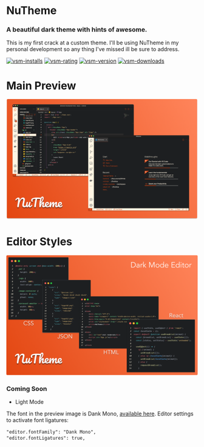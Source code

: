 # NuTheme

### A beautiful dark theme with hints of awesome.

This is my first crack at a custom theme. I'll be using NuTheme in my personal development so any thing I've missed ill be sure to address.

[![vsm-installs](https://img.shields.io/visual-studio-marketplace/i/thewebdev.tatanglow?style=flat-square&label=installs&logo=visual-studio-code)](https://marketplace.visualstudio.com/items?itemName=thewebdev.NuTheme)
[![vsm-rating](https://img.shields.io/visual-studio-marketplace/r/thewebdev.NuTheme?style=flat-square&label=rating&logo=visual-studio-code)](https://marketplace.visualstudio.com/items?itemName=thewebdev.NuTheme)
[![vsm-version](https://img.shields.io/visual-studio-marketplace/v/thewebdev.NuTheme?style=flat-square&label=VS%20Marketplace&logo=visual-studio-code)](https://marketplace.visualstudio.com/items?itemName=thewebdev.NuTheme)
[![vsm-downloads](https://img.shields.io/visual-studio-marketplace/d/thewebdev.NuTheme?style=flat-square&label=downloads&logo=visual-studio-code)](https://marketplace.visualstudio.com/items?itemName=thewebdev.NuTheme)

# **Main Preview**

![Main Preview](MainPreview.png)

# **Editor Styles**

![Editor Preview](EditorPreview.png)

### Coming Soon

- Light Mode

The font in the preview image is Dank Mono, [available here](https://dank.sh/). Editor settings to activate font ligatures:

```
"editor.fontFamily": "Dank Mono",
"editor.fontLigatures": true,
```
